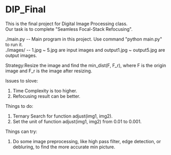 # DIP_Final
This is the final project for Digital Image Processing class.  
Our task is to complete "Seamless Focal-Stack Refocusing".  

./main.py -- Main program in this project. Use command "python main.py" to run it.  
./images/ -- 1.jpg ~ 5.jpg are input images and output1.jpg ~ output5.jpg are output images.  

Strategy:Resize the image and find the min_dist(F, F_r), where F is the origin image and F_r is the image after resizing.   

Issues to slove:
  1. Time Complexity is too higher.  
  2. Refocusing result can be better.  
  
Things to do:
  1. Ternary Search for function adjust(img1, img2).  
  2. Set the unit of function adjust(img1, img2) from 0.01 to 0.001.  
  
Things can try:
  1.  Do some image preprocessing, like high pass filter, edge detection, or debluring, to find the more accurate min picture.   

